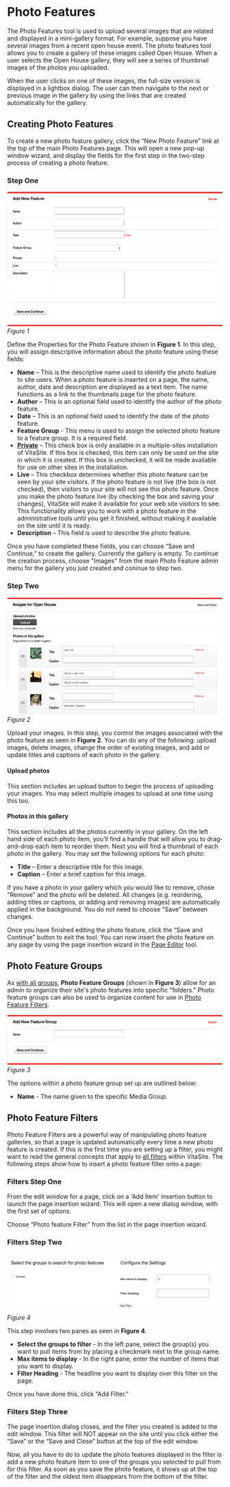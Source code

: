 # Photo Features

The Photo Features tool is used to upload several images that are related and displayed in a mini-gallery format. For example, suppose you have several images from a recent open house event. The photo features tool allows you to create a gallery of these images called Open House. When a user selects the Open House gallery, they will see a series of thumbnail images of the photos you uploaded.

When the user clicks on one of these images, the full-size version is displayed in a lightbox dialog. The user can then navigate to the next or previous image in the gallery by using the links that are created automatically for the gallery.

## Creating Photo Features

To create a new photo feature gallery, click the “New Photo Feature” link at the top of the main Photo Features page. This will open a new pop-up window wizard, and display the fields for the first step in the two-step process of creating a photo feature.

### Step One

![Figure 1](img/feature_figure_1.png)
*Figure 1*

Define the Properties for the Photo Feature shown in **Figure 1**. In this step, you will assign descriptive information about the photo feature using these fields:

* **Name** – This is the descriptive name used to identify the photo feature to site users. When a photo feature is inserted on a page, the name, author, date and description are displayed as a text item. The name functions as a link to the thumbnails page for the photo feature.
* **Author** – This is an optional field used to identify the author of the photo feature.
* **Date** – This is an optional field used to identify the date of the photo feature.
* **Feature Group** - This menu is used to assign the selected photo feature to a feature group. It is a required field.
* [**Private**](/#private) – This check box is only available in a multiple-sites installation of VitaSite. If this box is checked, this item can only be used on the site in which it is created. If this box is unchecked, it will be made available for use on other sites in the installation.
* **Live** – This checkbox determines whether this photo feature can be seen by your site visitors. If the photo feature is not live (the box is not checked), then visitors to your site will not see this photo feature. Once you make the photo feature live (by checking the box and saving your changes), VitaSite will make it available for your web site visitors to see. This functionality allows you to work with a photo feature in the administrative tools until you get it finished, without making it available on the site until it is ready.
* **Description** – This field is used to describe the photo feature.

Once you have completed these fields, you can choose “Save and Continue,” to create the gallery. Currently the gallery is empty. To continue the creation process, choose "Images" from the main Photo Feature admin menu for the gallery you just created and coninue to step two.

### Step Two

![Figure 2](img/feature_figure_2.png)
*Figure 2*

Upload your images. In this step, you control the images associated with the photo feature as seen in **Figure 2**. You can do any of the following: upload images, delete images, change the order of existing images, and add or update titles and captions of each photo in the gallery.

#### Upload photos

This section includes an upload button to begin the process of uploading your images. You may select multiple images to upload at one time using this too.

#### Photos in this gallery

This section includes all the photos currently in your gallery. On the left hand side of each photo item, you'll find a handle that will allow you to drag-and-drop each item to reorder them. Next you will find a thumbnail of each photo in the gallery. You may set the following options for each photo:

* **Title** – Enter a descriptive title for this image.
* **Caption** – Enter a brief caption for this image.

If you have a photo in your gallery which you would like to remove, chose "Remove" and the photo will be deleted. All changes (e.g. reordering, adding titles or captions, or adding and removing images) are automatically applied in the background. You do not need to choose "Save" between changes.

Once you have finished editing the photo feature, click the “Save and Continue” button to exit the tool. You can now insert the photo feature on any page by using the page insertion wizard in the [Page Editor](page/#page-editor) tool.

## Photo Feature Groups

As [with all groups](/#groups), **Photo Feature Groups** (shown in **Figure 3**) allow for an admin to organize their site's photo features into specific "folders." Photo feature groups can also be used to organize content for use in [Photo Feature Filters](#photo-feature-filters).

![Figure 3.](img/feature_figure_3.png)
*Figure 3*

The options within a photo feature group set up are outlined below:

* **Name** - The name given to the specific Media Group.

## Photo Feature Filters

Photo Feature Filters are a powerful way of manipulating photo feature galleries, so that a page is updated automatically every time a new photo feature is created. If this is the first time you are setting up a filter, you might want to read the general concepts that apply to [all  filters](/#filters) within VitaSite. The following steps show how to insert a photo feature filter onto a page:

### Filters Step One

From the edit window for a page, click on a 'Add Item' insertion button to launch the page insertion wizard. This will open a new dialog window, with the first set of options.

Choose “Photo feature Filter” from the list in the page insertion wizard.

### Filters Step Two

![Figure 4.](img/feature_figure_4.png)
*Figure 4*

This step involves two panes as seen in **Figure 4**.

* **Select the groups to filter** - In the left pane, select the group(s) you want to pull items from by placing a checkmark next to the group name.
* **Max items to display** - In the right pane, enter the number of items that you want to display.
* **Filter Heading** - The headline you want to display over this filter on the page.

Once you have done this, click “Add Filter.”

### Filters Step Three

The page insertion dialog closes, and the filter you created is added to the edit window. This filter will NOT appear on the site until you click either the “Save” or the “Save and Close” button at the top of the edit window.

Now, all you have to do to update the photo features displayed in the filter is add a new photo feature item to one of the groups you selected to pull from for this filter. As soon as you save the photo feature, it shows up at the top of the filter and the oldest item disappears from the bottom of the filter.